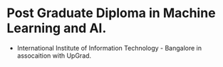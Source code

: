 # Post Graduate Diploma in Machine Learning and AI. #

* International Institute of Information Technology - Bangalore in assocaition with UpGrad.

